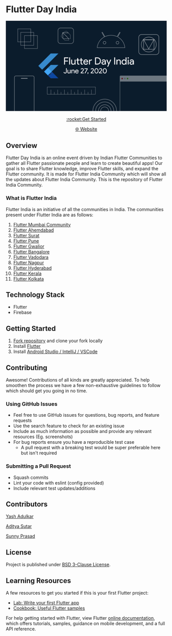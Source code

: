 # Flutter Day India

<p align="center">
<img width="800px"  src="github_screenshots/MainPoster.png">
</p>
 
 <p align="center">
<a href="#getting-started">:rocket:Get Started</a>
</p>

 <p align="center">
<a href="https://flutterindia.dev/#/">&#127760 Website</a>
</p>

## Overview
Flutter Day India is an online event driven by Indian Flutter Communities to gather all Flutter passionate people and learn to create beautiful apps! Our goal is to share Flutter knowledge, improve Flutter skills, and expand the Flutter community. 
It is made for Flutter India Community which will show all the updates about Flutter India Community.
This is the repository of Flutter India Community.

### What is Flutter India
Flutter India is an initiative of all the communities in India. 
The communities present under Flutter India are as follows:
1. <a href="https://www.meetup.com/Mumbai-Flutter/">Flutter Mumbai Community</a>
2. <a href="https://www.meetup.com/FlutterAHM/">Flutter Ahemdabad</a>
3. <a href="https://www.meetup.com/FlutterSurat/">Flutter Surat</a>
4. <a href="https://www.meetup.com/Flutter-Pune-Development-Meetup/">Flutter Pune</a>
5. <a href="https://www.meetup.com/Gwalior-Flutter-Meetup-Group/">Flutter Gwalior</a>
6. <a href="https://www.meetup.com/flutter-bangalore-group/">Flutter Bangalore</a>
7. <a href="https://twitter.com/fluttervadodara">Flutter Vadodara</a>
8. <a href="https://www.meetup.com/flutterngp/">Flutter Nagpur</a>
9. <a href="https://www.meetup.com/Flutter-Hyderabad/">Flutter Hyderabad</a>
10. <a href="https://twitter.com/flutterkerala/">Flutter Kerala</a>
11. <a href="https://twitter.com/flutterkolkata">Flutter Kolkata</a>

## Technology Stack

- Flutter
- Firebase

## Getting Started

1. [Fork repository](https://github.com/elaishane/Flutter-India-Website/fork) and clone your fork locally
2. Install [Flutter](https://flutter.dev/docs/get-started/install)
3. Install [Android Studio / IntelliJ / VSCode](https://flutter.dev/docs/development/tools/android-studio)

## Contributing

Awesome! Contributions of all kinds are greatly appreciated. To help smoothen the process we have a few non-exhaustive guidelines to follow which should get you going in no time.

### Using GitHub Issues

- Feel free to use GitHub issues for questions, bug reports, and feature requests
- Use the search feature to check for an existing issue
- Include as much information as possible and provide any relevant resources (Eg. screenshots)
- For bug reports ensure you have a reproducible test case
  - A pull request with a breaking test would be super preferable here but isn't required

### Submitting a Pull Request

- Squash commits
- Lint your code with eslint (config provided)
- Include relevant test updates/additions

## Contributors

[Yash Adulkar](https://github.com/elaishane)

[Aditya Sutar](https://github.com/aditya305)

[Sunny Prasad](https://github.com/prasadsunny1)

## License

Project is published under [BSD 3-Clause License](LICENSE).

## Learning Resources
A few resources to get you started if this is your first Flutter project:

* [Lab: Write your first Flutter app](https://flutter.dev/docs/get-started/codelab)
* [Cookbook: Useful Flutter samples](https://flutter.dev/docs/cookbook)

For help getting started with Flutter, view Flutter
[online documentation](https://flutter.dev/docs), which offers tutorials, 
samples, guidance on mobile development, and a full API reference.



